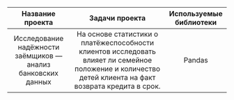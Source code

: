 | Название проекта | Задачи проекта | Используемые библиотеки |
| :-------------: |:------------------:| :-----:|
| Исследование надёжности заёмщиков — анализ банковских данных | На основе статистики о платёжеспособности клиентов исследовать влияет ли семейное положение и количество детей клиента на факт возврата кредита в срок. | Pandas |

